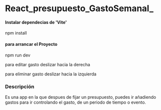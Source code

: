 # React_presupuesto_GastoSemanal_


<h4>Instalar dependecias de 'Vite'</h4>
<p>npm install</p>

<h4>para arrancar el Proyecto</h4>
<p>npm run dev</p>

<p>para editar gasto deslizar hacia la derecha</p>
<p>para eliminar gasto deslizar hacia la izquierda</p>

<h3>Descripción</h3>
<p>Es una app en la que despues de fijar un presupuesto, puedes ir añadiendo gastos para ir controlando el gasto, de un periodo de tiempo o evento.
</p>
